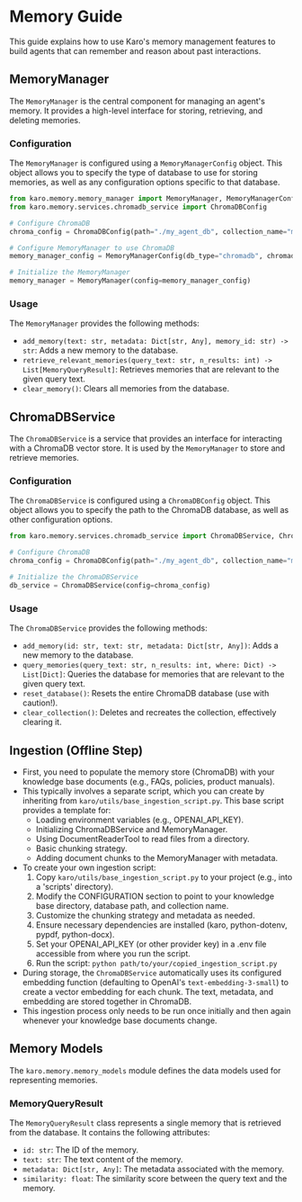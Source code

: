 # Memory Guide

This guide explains how to use Karo's memory management features to build agents that can remember and reason about past interactions.

## MemoryManager

The `MemoryManager` is the central component for managing an agent's memory. It provides a high-level interface for storing, retrieving, and deleting memories.

### Configuration

The `MemoryManager` is configured using a `MemoryManagerConfig` object. This object allows you to specify the type of database to use for storing memories, as well as any configuration options specific to that database.

```python
from karo.memory.memory_manager import MemoryManager, MemoryManagerConfig
from karo.memory.services.chromadb_service import ChromaDBConfig

# Configure ChromaDB
chroma_config = ChromaDBConfig(path="./my_agent_db", collection_name="my_agent_memory")

# Configure MemoryManager to use ChromaDB
memory_manager_config = MemoryManagerConfig(db_type="chromadb", chromadb_config=chroma_config)

# Initialize the MemoryManager
memory_manager = MemoryManager(config=memory_manager_config)
```

### Usage

The `MemoryManager` provides the following methods:

*   `add_memory(text: str, metadata: Dict[str, Any], memory_id: str) -> str`: Adds a new memory to the database.
*   `retrieve_relevant_memories(query_text: str, n_results: int) -> List[MemoryQueryResult]`: Retrieves memories that are relevant to the given query text.
*   `clear_memory()`: Clears all memories from the database.

## ChromaDBService

The `ChromaDBService` is a service that provides an interface for interacting with a ChromaDB vector store. It is used by the `MemoryManager` to store and retrieve memories.

### Configuration

The `ChromaDBService` is configured using a `ChromaDBConfig` object. This object allows you to specify the path to the ChromaDB database, as well as other configuration options.

```python
from karo.memory.services.chromadb_service import ChromaDBService, ChromaDBConfig

# Configure ChromaDB
chroma_config = ChromaDBConfig(path="./my_agent_db", collection_name="my_agent_memory")

# Initialize the ChromaDBService
db_service = ChromaDBService(config=chroma_config)
```

### Usage

The `ChromaDBService` provides the following methods:

*   `add_memory(id: str, text: str, metadata: Dict[str, Any])`: Adds a new memory to the database.
*   `query_memories(query_text: str, n_results: int, where: Dict) -> List[Dict]`: Queries the database for memories that are relevant to the given query text.
*   `reset_database()`: Resets the entire ChromaDB database (use with caution!).
*   `clear_collection()`: Deletes and recreates the collection, effectively clearing it.

## Ingestion (Offline Step)

*   First, you need to populate the memory store (ChromaDB) with your knowledge base documents (e.g., FAQs, policies, product manuals).
*   This typically involves a separate script, which you can create by inheriting from `karo/utils/base_ingestion_script.py`. This base script provides a template for:
    *   Loading environment variables (e.g., OPENAI\_API\_KEY).
    *   Initializing ChromaDBService and MemoryManager.
    *   Using DocumentReaderTool to read files from a directory.
    *   Basic chunking strategy.
    *   Adding document chunks to the MemoryManager with metadata.
*   To create your own ingestion script:
    1.  Copy `karo/utils/base_ingestion_script.py` to your project (e.g., into a 'scripts' directory).
    2.  Modify the CONFIGURATION section to point to your knowledge base directory, database path, and collection name.
    3.  Customize the chunking strategy and metadata as needed.
    4.  Ensure necessary dependencies are installed (karo, python-dotenv, pypdf, python-docx).
    5.  Set your OPENAI\_API\_KEY (or other provider key) in a .env file accessible from where you run the script.
    6.  Run the script: `python path/to/your/copied_ingestion_script.py`
*   During storage, the `ChromaDBService` automatically uses its configured embedding function (defaulting to OpenAI's `text-embedding-3-small`) to create a vector embedding for each chunk. The text, metadata, and embedding are stored together in ChromaDB.
*   This ingestion process only needs to be run once initially and then again whenever your knowledge base documents change.

## Memory Models

The `karo.memory.memory_models` module defines the data models used for representing memories.

### MemoryQueryResult

The `MemoryQueryResult` class represents a single memory that is retrieved from the database. It contains the following attributes:

*   `id: str`: The ID of the memory.
*   `text: str`: The text content of the memory.
*   `metadata: Dict[str, Any]`: The metadata associated with the memory.
*   `similarity: float`: The similarity score between the query text and the memory.